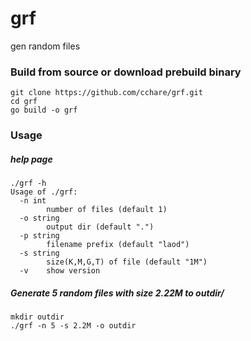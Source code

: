 # grf
gen random files

### Build from source or download prebuild binary
```
git clone https://github.com/cchare/grf.git
cd grf
go build -o grf
```

### Usage
##### help page
```
./grf -h
Usage of ./grf:
  -n int
    	number of files (default 1)
  -o string
    	output dir (default ".")
  -p string
    	filename prefix (default "laod")
  -s string
    	size(K,M,G,T) of file (default "1M")
  -v	show version

```

##### Generate 5 random files with size 2.22M to outdir/
```
mkdir outdir
./grf -n 5 -s 2.2M -o outdir
```
